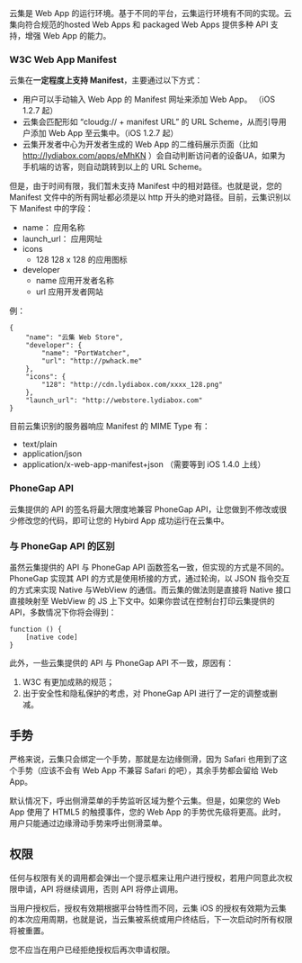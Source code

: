 云集是 Web App 的运行环境。基于不同的平台，云集运行环境有不同的实现。云集向符合规范的hosted Web Apps 和 packaged Web Apps 提供多种 API 支持，增强 Web App 的能力。

### W3C Web App Manifest

云集在**一定程度上支持 Manifest**，主要通过以下方式：

* 用户可以手动输入 Web App 的 Manifest 网址来添加 Web App。 （iOS 1.2.7 起）
* 云集会匹配形如 “cloudg:// + manifest URL” 的 URL Scheme，从而引导用户添加 Web App 至云集中。（iOS 1.2.7 起）
* 云集开发者中心为开发者生成的 Web App 的二维码展示页面（比如 http://lydiabox.com/apps/eMhKN ）会自动判断访问者的设备UA，如果为手机端的访客，则自动跳转到以上的 URL Scheme。

但是，由于时间有限，我们暂未支持 Manifest 中的相对路径。也就是说，您的 Manifest 文件中的所有网址都必须是以 http 开头的绝对路径。目前，云集识别以下 Manifest 中的字段：

* name： 			应用名称
* launch_url： 	应用网址
* icons
	* 128			128 x 128 的应用图标
* developer
	* name			应用开发者名称
	* url			应用开发者网站

例：
```
{
	"name": "云集 Web Store",
	"developer": {
		"name": "PortWatcher",
		"url": "http://pwhack.me"
	},
	"icons": {
		"128": "http://cdn.lydiabox.com/xxxx_128.png"
	},
	"launch_url": "http://webstore.lydiabox.com"
}
```

目前云集识别的服务器响应 Manifest 的 MIME Type 有：
* text/plain
* application/json
* application/x-web-app-manifest+json （需要等到 iOS 1.4.0 上线）

### PhoneGap API

云集提供的 API 的签名将最大限度地兼容 PhoneGap API，让您做到不修改或很少修改您的代码，即可让您的 Hybird App 成功运行在云集中。

### 与 PhoneGap API 的区别

虽然云集提供的 API 与 PhoneGap API 函数签名一致，但实现的方式是不同的。PhoneGap 实现其 API 的方式是使用桥接的方式，通过轮询，以 JSON 指令交互的方式来实现 Native 与WebView 的通信。而云集的做法则是直接将 Native 接口直接映射至 WebView 的 JS 上下文中。如果你尝试在控制台打印云集提供的 API，多数情况下你将会得到：
```
function () {
	[native code]
}
```

此外，一些云集提供的 API 与 PhoneGap API 不一致，原因有：
1. W3C 有更加成熟的规范；
2. 出于安全性和隐私保护的考虑，对 PhoneGap API 进行了一定的调整或删减。

## 手势

严格来说，云集只会绑定一个手势，那就是左边缘侧滑，因为 Safari 也用到了这个手势（应该不会有 Web App 不兼容 Safari 的吧），其余手势都会留给 Web App。

默认情况下，呼出侧滑菜单的手势监听区域为整个云集。但是，如果您的 Web App 使用了 HTML5 的触摸事件，您的 Web App 的手势优先级将更高。此时，用户只能通过边缘滑动手势来呼出侧滑菜单。

## 权限

任何与权限有关的调用都会弹出一个提示框来让用户进行授权，若用户同意此次权限申请，API 将继续调用，否则 API 将停止调用。

当用户授权后，授权有效期根据平台特性而不同，云集 iOS 的授权有效期为云集的本次应用周期，也就是说，当云集被系统或用户终结后，下一次启动时所有权限将被重置。

您不应当在用户已经拒绝授权后再次申请权限。